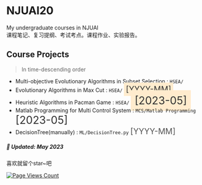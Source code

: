 # NJUAI20
My undergraduate courses in NJUAI  
课程笔记、复习提纲、考试考点。课程作业、实验报告。  

## Course Projects  
>In time-descending order
* Multi-objective Evolutionary Algorithms in Subset Selection : `HSEA/` 
* Evolutionary Algorithms in Max Cut : `HSEA/`  <span style="background-color: #FFEBCD; padding: 5px; font-size: 1.5em; color: #333;">[YYYY-MM]</span>
* Heuristic Algorithms in Pacman Game : `HSEA/`  <span style="background-color: #FFEBCD; padding: 10px; font-size: 2em; color: #333;">[2023-05]</span>
* Matlab Programming for Multi Control System : `MCS/Matlab Programming`  <span style="font-size: 2em; color: #333;">[2023-05]</span>
* DecisionTree(manually) : `ML/DecisionTree.py` <span style="font-size: 1.5em; color: #555;">[YYYY-MM]</span>
##### 📅 Updated: May 2023
  
  喜欢就留个star~吧  
  
[![Page Views Count](https://badges.toozhao.com/badges/01GYHDTSQX9KXBYG96T2V35KPH/green.svg)](https://badges.toozhao.com/stats/01GYHDTSQX9KXBYG96T2V35KPH "Get your own page views count badge on badges.toozhao.com")
